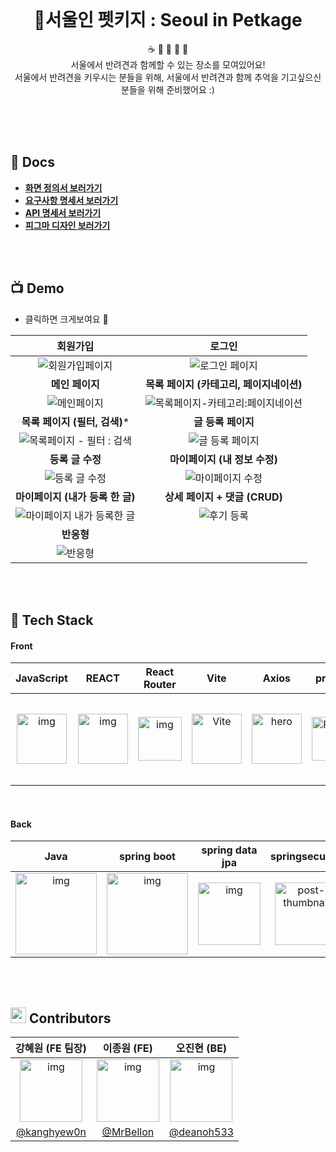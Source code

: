 <br/>

<h1 align="center">📍서울인 펫키지 : Seoul in Petkage</h1>
<p align="center">☕️ 🍳 🏥 🏡 🎸
  <br/>서울에서 반려견과 함께할 수 있는 장소를 모여있어요! <br/>
    서울에서 반려견을 키우시는 분들을 위해, 서울에서 반려견과 함께 추억을 기고싶으신 분들을 위해 준비했어요 :)</p>
    
<br/>
<br/>


<br/>

## 📝 Docs
- **[화면 정의서 보러가기](https://www.notion.so/Main-Project-bc9c1e30eeb64355afc1e8c71ec82dbb)**
- **[요구사항 명세서 보러가기](https://www.notion.so/Main-Project-fdef6145d6414d4a9278b89b65e5214b)**
- **[API 명세서 보러가기](https://www.notion.so/Main-Project-API-7dd600edfced4bfda12f17ab503b590f)**
- **[피그마 디자인 보러가기](https://www.figma.com/file/9ELwRLq7RbeH1Zf5kdmqZ5/%EC%82%AC%ED%8C%8C%EB%A6%AC-%EB%94%94%EC%9E%90%EC%9D%B8?node-id=0%3A1)**
<br/>
<br/>

## 📺 Demo 
* 클릭하면 크게보여요 👀




|                           회원가입                           |                            로그인                            |
| :----------------------------------------------------------: | :----------------------------------------------------------: |
| ![회원가입페이지](https://user-images.githubusercontent.com/104333249/194868995-dc345fe7-d86e-4e8a-a0fb-d27f0eda32d5.gif) | ![로그인 페이지](https://user-images.githubusercontent.com/104333249/194869051-a2b6b883-f708-4df2-bbd1-c788a15cdf1e.gif) |
|                       **메인 페이지**                        |           **목록 페이지 (카테고리, 페이지네이션)**           |
| ![메인페이지](https://user-images.githubusercontent.com/104333249/194868552-051cfc4f-1fd3-4ee4-b93e-326321377c0f.gif) | ![목록페이지-카테고리:페이지네이션](https://user-images.githubusercontent.com/104333249/194869226-b82e441e-c788-4787-8ee0-e05d7b3fdc9c.gif) |
|                **목록 페이지 (필터, 검색)***                 |                      **글 등록 페이지**                      |
| ![목록페이지 - 필터 : 검색](https://user-images.githubusercontent.com/104333249/194869238-6aacc72d-29d2-45ef-bd8a-3d7c10940773.gif) | ![글 등록 페이지](https://user-images.githubusercontent.com/104333249/194869460-5a0f3e0e-b87d-4499-ba4c-d5cdf83d361e.gif) |
|                       **등록 글 수정**                       |                **마이페이지 (내 정보 수정)**                 |
| ![등록 글 수정](https://user-images.githubusercontent.com/104333249/194869480-873ca919-698f-4e09-baa2-f7ec6c2e1013.gif) | ![마이페이지 수정](https://user-images.githubusercontent.com/104333249/194869502-eb04ac59-90d6-4250-8731-4709c4340d7c.gif) |
|               **마이페이지 (내가 등록 한 글)**               |                **상세 페이지 + 댓글 (CRUD)**                 |
| ![마이페이지 내가 등록한 글](https://user-images.githubusercontent.com/104333249/194869517-1696c812-fd39-4494-b91b-2aa9244f0be5.gif) | ![후기 등록](https://user-images.githubusercontent.com/104333249/194870084-372ec083-03bb-4ab5-bce7-f13b9a9b009e.gif) |
|                          **반응형**                          |                                                              |
| ![반응형](https://user-images.githubusercontent.com/104333249/194870747-bd803c8f-dead-476b-959b-57803083beac.gif) |                                                              |






<br/>
<br/>

## 👾 Tech Stack
#### Front


|                          JavaScript                          |                            REACT                             |                      React<br />Router                       |                             Vite                             |                            Axios                             |                           prettier                           |                    Styled<br />Component                     |                           Zustand                            |
| :----------------------------------------------------------: | :----------------------------------------------------------: | :----------------------------------------------------------: | :----------------------------------------------------------: | :----------------------------------------------------------: | :----------------------------------------------------------: | :----------------------------------------------------------: | :----------------------------------------------------------: |
| <img src="https://t1.daumcdn.net/cfile/tistory/2149683A58CA6BF313" alt="img" width="80" /> | <img src="https://cdn.discordapp.com/attachments/981829325018001499/1025803392729219143/React-icon.svg.png" alt="img" width="80" /> | <img src="https://cdn.discordapp.com/attachments/981829325018001499/1025803451655004281/6df7fbac135f3406.png" alt="img" width="70" /> | <img src="https://vitejs-kr.github.io/logo-with-shadow.png" alt="Vite" width="80" /> | <img src="https://yamoo9.github.io/axios/Ax.png" alt="hero" width="80" /> | <img src="https://prettier.io/icon.png" alt="Prettier" width="70" /> | <img src="https://i.ibb.co/ydkG6cv/img.png" alt="styled-components logo" width="70" /> | <img src="https://velog.velcdn.com/post-images/augusty/7dc27aa0-0563-11ea-8b40-6b6b6ae34645/bear.png" alt="post-thumbnail" width="140"> |

<br/>

#### Back


|                             Java                             |                          spring boot                          |                        spring data jpa                         |                        springsecurity                        |
| :----------------------------------------------------------: | :----------------------------------------------------------: | :----------------------------------------------------------: | :----------------------------------------------------------: |
| <img src="https://onsil-thegreenhouse.github.io/assets/images//programming/java/java-logo.jpg" alt="img" width="130" /> | <img src="https://velog.velcdn.com/images%2Fgalaxy%2Fpost%2Fb501f325-1810-4e26-962e-e66ca0b94ca9%2Fimage.png" alt="img" width="130" /> | <img src="https://blog.kakaocdn.net/dn/bvZSDO/btq91NL1uyg/oWv1FjqxKn2nc3kw7epnYK/img.png" alt="img" width="100" /> | <img src="https://velog.velcdn.com/images/seongwon97/post/0c166ca6-19e3-4eef-9f3a-82540cf2fea4/spring%20security.png" alt="post-thumbnail" height="100" /> |

<br/>
<br/>

## <img src="https://media.giphy.com/media/hvRJCLFzcasrR4ia7z/giphy.gif" width="25px"> Contributors

|                       강혜원 (FE 팀장)                       |                         이종원 (FE)                          |                         오진현 (BE)                          |
| :----------------------------------------------------------: | :----------------------------------------------------------: | :----------------------------------------------------------: |
| <img src="https://avatars.githubusercontent.com/u/104333249?v=4" alt="img" width="100" /> | <img src="https://avatars.githubusercontent.com/u/104333083?v=4" alt="img" width="100" /> |  <img src="https://avatars.githubusercontent.com/u/104333026?v=4 alt=" alt="img" title="img" width="100;" /> |
|         [@kanghyew0n](https://github.com/kanghyew0n)         |           [@MrBellon](https://github.com/MrBellon)           | [@deanoh533](https://github.com/deanoh533)         |

<br/>
<br/>
